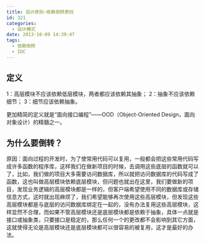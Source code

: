```yaml
---
title: 设计原则—依赖倒转原则
id: 321
categories:
  - 设计模式
date: 2013-10-09 14:39:47
tags:
  - 依赖倒转
  - IOC
---
```


## 定义
1：高层模块不应该依赖低层模块，两者都应该依赖其抽象；
2：抽象不应该依赖细节；
3：细节应该依赖抽象。

更加精简的定义就是“面向接口编程”——OOD（Object-Oriented Design，面向对象设计）的精髓之一。

## 为什么要倒转？
原因：面向过程的开发时，为了使常用代码可以复用，一般都会把这些常用代码写成许多函数的程序库，这样我们在做新项目的时候，去调用这些底层的函数就可以了，比如，我们做的项目大多需要访问数据库，所以就把访问数据库的代码写成了函数，这也叫做高层模块依赖底层模块，但问题也就出在这里，我们要做新的项目，发现业务逻辑的高层模块都是一样的，但客户端希望使用不同的数据库或存储信息方式，这时就出现麻烦了，我们希望能够再次使用这些高层模块，但发现这些高层模块都是与底层的访问数据库绑定在一起的，没有办法复用这些高层模块，这样显然不合理，而如果不管高层模块还是底层模块都是依赖于抽象，具体一点就是接口或抽象类，只要接口是稳定的，那么任何一个的更改都不会影响到其它方面，这就使得无论是高层模块还是底层模块都可以很容易的被复用，这才是最好的办法。